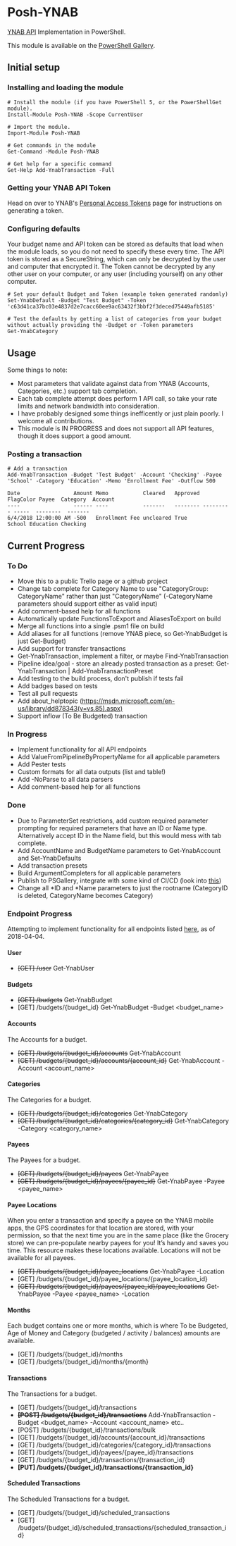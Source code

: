 # Posh-YNAB
[YNAB API](https://api.youneedabudget.com/) Implementation in PowerShell.

This module is available on the [PowerShell Gallery](https://www.powershellgallery.com/packages/Posh-YNAB).

## Initial setup

### Installing and loading the module
```
# Install the module (if you have PowerShell 5, or the PowerShellGet module).
Install-Module Posh-YNAB -Scope CurrentUser

# Import the module.
Import-Module Posh-YNAB 

# Get commands in the module
Get-Command -Module Posh-YNAB

# Get help for a specific command
Get-Help Add-YnabTransaction -Full
```

### Getting your YNAB API Token

Head on over to YNAB's [Personal Access Tokens](https://api.youneedabudget.com/#personal-access-tokens) page for instructions on generating a token.

### Configuring defaults

Your budget name and API token can be stored as defaults that load when the module loads, so you do not need to specify these every time. The API token is stored 
as a SecureString, which can only be decrypted by the user and computer that encrypted it. The Token cannot be decrypted by any other user on your computer, or any user 
(including yourself) on any other computer. 

```
# Set your default Budget and Token (example token generated randomly)
Set-YnabDefault -Budget "Test Budget" -Token 'c63d41ca37bc03e4837d2e7cacc60ee9ac63432f3bbf2f3deced75449afb5185' 

# Test the defaults by getting a list of categories from your budget without actually providing the -Budget or -Token parameters
Get-YnabCategory
```

## Usage
Some things to note:  
- Most parameters that validate against data from YNAB (Accounts, Categories, etc.) support tab completion.
- Each tab complete attempt does perform 1 API call, so take your rate limits and network bandwidth into consideration.
- I have probably designed some things inefficently or just plain poorly. I welcome all contributions.
- This module is IN PROGRESS and does not support all API features, though it does support a good amount.

### Posting a transaction
```
# Add a transaction
Add-YnabTransaction -Budget 'Test Budget' -Account 'Checking' -Payee 'School' -Category 'Education' -Memo 'Enrollment Fee' -Outflow 500

Date                 Amount Memo           Cleared   Approved FlagColor Payee  Category  Account
----                 ------ ----           -------   -------- --------- -----  --------  -------
6/4/2018 12:00:00 AM -500   Enrollment Fee uncleared True               School Education Checking
```

## Current Progress

### To Do
* Move this to a public Trello page or a github project
* Change tab complete for Category Name to use "CategoryGroup: CategoryName" rather than just "CategoryName" (-CategoryName parameters should support either as valid input)
* Add comment-based help for all functions
* Automatically update FunctionsToExport and AliasesToExport on build
* Merge all functions into a single .psm1 file on build
* Add aliases for all functions (remove YNAB piece, so Get-YnabBudget is just Get-Budget)
* Add support for transfer transactions
* Get-YnabTransaction, implement a filter, or maybe Find-YnabTransaction
* Pipeline idea/goal - store an already posted transaction as a preset: Get-YnabTransaction <transaction criteria> | Add-YnabTransactionPreset
* Add testing to the build process, don't publish if tests fail
* Add badges based on tests
* Test all pull requests
* Add about_helptopic (https://msdn.microsoft.com/en-us/library/dd878343(v=vs.85).aspx)
* Support inflow (To Be Budgeted) transaction

### In Progress

* Implement functionality for all API endpoints
* Add ValueFromPipelineByPropertyName for all applicable parameters
* Add Pester tests
* Custom formats for all data outputs (list and table!)
* Add -NoParse to all data parsers
* Add comment-based help for all functions

### Done

* Due to ParameterSet restrictions, add custom required parameter prompting for required parameters that have an ID or Name type. Alternatively accept ID in the Name field, but this would mess with tab complete.
* Add AccountName and BudgetName parameters to Get-YnabAccount and Set-YnabDefaults
* Add transaction presets
* Build ArgumentCompleters for all applicable parameters
* Publish to PSGallery, integrate with some kind of CI/CD (look into [this](https://github.com/LawrenceHwang/powershell-ci-pipeline-with-aws))
* Change all *ID and *Name parameters to just the rootname (CategoryID is deleted, CategoryName becomes Category)

### Endpoint Progress

Attempting to implement functionality for all endpoints listed [here](https://api.youneedabudget.com/v1#/), as of 2018-04-04.

#### User
- ~~[GET] /user~~ Get-YnabUser

#### Budgets
- ~~[GET] /budgets~~ Get-YnabBudget
- [GET] /budgets/{budget_id} Get-YnabBudget -Budget <budget_name>

#### Accounts
The Accounts for a budget.
- ~~[GET] /budgets/{budget_id}/accounts~~ Get-YnabAccount
- ~~[GET] /budgets/{budget_id}/accounts/{account_id}~~ Get-YnabAccount -Account <account_name>

#### Categories
The Categories for a budget.
- ~~[GET] /budgets/{budget_id}/categories~~ Get-YnabCategory
- ~~[GET] /budgets/{budget_id}/categories/{category_id}~~ Get-YnabCategory -Category <category_name>

#### Payees
The Payees for a budget.
- ~~[GET] /budgets/{budget_id}/payees~~ Get-YnabPayee
- ~~[GET] /budgets/{budget_id}/payees/{payee_id}~~ Get-YnabPayee -Payee <payee_name>

#### Payee Locations
When you enter a transaction and specify a payee on the YNAB mobile apps, the GPS coordinates for that location are stored, with your permission, so that the next time you are in the same place (like the Grocery store) we can pre-populate nearby payees for you! It’s handy and saves you time. This resource makes these locations available. Locations will not be available for all payees.
- ~~[GET] /budgets/{budget_id}/payee_locations~~ Get-YnabPayee -Location
- [GET] /budgets/{budget_id}/payee_locations/{payee_location_id}
- ~~[GET] /budgets/{budget_id}/payees/{payee_id}/payee_locations~~ Get-YnabPayee -Payee <payee_name> -Location

#### Months
Each budget contains one or more months, which is where To be Budgeted, Age of Money and Category (budgeted / activity / balances) amounts are available.
- [GET] /budgets/{budget_id}/months
- [GET] /budgets/{budget_id}/months/{month}

#### Transactions
The Transactions for a budget.
- [GET] /budgets/{budget_id}/transactions  
- ~~**[POST] /budgets/{budget_id}/transactions**~~ Add-YnabTransaction -Budget <budget_name> -Account <account_name> etc..
- [POST] /budgets/{budget_id}/transactions/bulk
- [GET] /budgets/{budget_id}/accounts/{account_id}/transactions
- [GET] /budgets/{budget_id}/categories/{category_id}/transactions
- [GET] /budgets/{budget_id}/payees/{payee_id}/transactions
- [GET] /budgets/{budget_id}/transactions/{transaction_id}
- **[PUT] /budgets/{budget_id}/transactions/{transaction_id}**

#### Scheduled Transactions
The Scheduled Transactions for a budget.
- [GET] /budgets/{budget_id}/scheduled_transactions
- [GET] /budgets/{budget_id}/scheduled_transactions/{scheduled_transaction_id}
